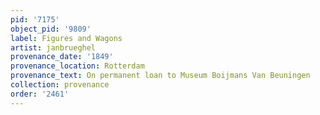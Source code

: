 ```yaml
---
pid: '7175'
object_pid: '9809'
label: Figures and Wagons
artist: janbrueghel
provenance_date: '1849'
provenance_location: Rotterdam
provenance_text: On permanent loan to Museum Boijmans Van Beuningen
collection: provenance
order: '2461'
---
```

